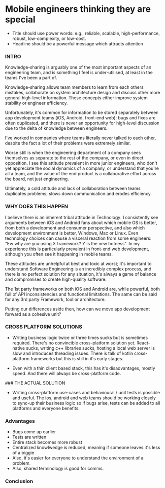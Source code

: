 # Mobile engineers thinking they are special

	
- Title should use power words: e.g., reliable, scalable, high-performance, robust, low-complexity, or low-cost.
- Headline should be a powerful message which attracts attention



### INTRO

Knowledge-sharing is arguably one of the most important aspects of an engineering team, and is something I feel is under-utilised, at least in the teams I've been a part of.

Knowledge-sharing allows team members to learn from each others mistakes, collaborate on system architecture design and discuss other more general high-level information. These concepts either improve system stability or engineer efficiency.

Unfortunately, it's common for information to be stored separately between app development teams (iOS, Android, front-end web): bugs and fixes are often duplicated, and there is never an opportunity for high-level discussion due to the delta of knowledge between engineers.

I've worked in companies where teams literally never talked to each other, despite the fact a lot of their problems were extremely similar.

Worse still is when the engineering department of a company sees themselves as separate to the rest of the company, or even in direct opposition. I see this attitude prevalent in more junior engineers, who don't yet appreciate the social dynamics of a company, or understand that you're all a team, and the value of the end product is a collaborative effort across the board, not just engineering.

Ultimately, a cold attitude and lack of collaboration between teams duplicates problems, slows down communication and erodes efficiency.

### WHY DOES THIS HAPPEN

I believe there is an inherent tribal attitude in Technology: I consistently see arguments between iOS and Android fans about which mobile OS is better, from both a development and consumer perspective, and also which development environment is better, Windows, Mac or Linux. Even technology choices can cause a visceral reaction from some engineers: "Ew why are you using X framework? Y is the new hotness". In my experience this is particularly prevalent in front-end web development, although you often see it happening in mobile teams.

These attitudes are unhelpful at best and toxic at worst; it's important to understand Software Engineering is an incredibly complex process, and there is no perfect solution for any situation, it's always a game of balance and compromises to create high-quality software.

The 1st party frameworks on both iOS and Android are, while powerful, both full of API inconsistencies and functional limitations. The same can be said for any 3rd party Framework, tool or architecture.

Putting our differences aside then, how can we move app development forward as a cohesive unit?

### CROSS PLATFORM SOLUTIONS
- Writing business logic twice or three times sucks but is sometimes required. There's no convincible cross-platform solution yet. React-native sucks, writing c++ libraries sucks, hosting a local web server is slow and introduces threading issues. There is talk of kotlin cross-platform frameworks but this is still in it's early stages.

- Even with a thin client based stack, this has it's disadvantages, mostly speed. And there will always be cross-platform code.

### THE ACTUAL SOLUTION

- Writing cross-platform use-cases and behavioural / unit tests is possible and useful. The ios, android and web teams should be working closely to sync-up their business logic so if bugs arise, tests can be added to all platforms and everyone benefits.

### Advantages
- Bugs come up earlier
- Tests are written
- Entire stack becomes more robust
- Centralized knowlwedge is reduced, meaning if someone leaves it's less of a biggie
- Also, it's easier for everyone to understand the environment of a problem.
- Also, shared terminology is good for comms.

### Conclusion
